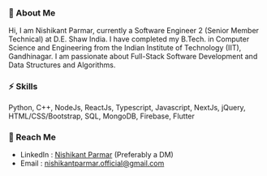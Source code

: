 ### 👋 About Me 

Hi, I am Nishikant Parmar, currently a Software Engineer 2 (Senior Member Technical) at D.E. Shaw India. I have completed my B.Tech. in Computer Science and Engineering from the Indian Institute of Technology (IIT), Gandhinagar. I am passionate about Full-Stack Software Development and Data Structures and Algorithms. 

### ⚡ Skills 

Python, C++, NodeJs, ReactJs, Typescript, Javascript, NextJs, jQuery, HTML/CSS/Bootstrap, SQL, MongoDB, Firebase, Flutter

### 💬 Reach Me

- LinkedIn : [Nishikant Parmar](http://linkedin.com/in/nishikant-parmar) (Preferably a DM)
- Email : [nishikantparmar.official@gmail.com](mailto:nishikantparmar.official@gmail.com)

